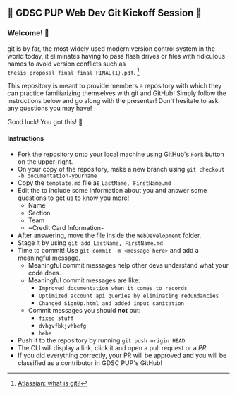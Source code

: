 ## :confetti_ball: GDSC PUP Web Dev Git Kickoff Session :confetti_ball:

### Welcome! :rocket:

git is by far, the most widely used modern version control system in the world today, it eliminates having to pass flash drives or files with ridiculous names
to avoid version conflicts such as `thesis_proposal_final_final_FINAL(1).pdf`. [^1]

This repository is meant to provide members a repository with which they can practice familiarizing themselves with git and GitHub!
Simply follow the instructions below and go along with the presenter! Don't hesitate to ask any questions you may have!

Good luck! You got this! :muscle:

#### Instructions
* Fork the repository onto your local machine using GitHub's `Fork` button on the upper-right.
* On your copy of the repository, make a new branch using `git checkout -b documentation-yourname`
* Copy the `template.md` file as `LastName, FirstName.md`
* Edit the to include some information about you and answer some questions to get us to know you more!
  * Name
  * Section
  * Team
  * ~Credit Card Information~
* After answering, move the file inside the `WebDevelopment` folder.
* Stage it by using `git add LastName, FirstName.md`
* Time to commit! Use `git commit -m <message here>` and add a meaningful message.
  * Meaningful commit messages help other devs understand what your code does.
  * Meaningful commit messages are like:
    * `Improved documentation when it comes to records`
    * `Optimized account api queries by eliminating redundancies`
    * `Changed SignUp.html and added input sanitation`
  * Commit messages you should **not** put:
    * `fixed stuff`
    * `dvhgvfbkjvhbefg`
    * `hehe`
* Push it to the repository by running `git push origin HEAD`
* The CLI will display a link, click it and open a pull request or a *PR*.
* If you did everything correctly, your PR will be approved and you will be classified as a contributor in GDSC PUP's GitHub!

[^1]: [Atlassian: what is git?](https://www.atlassian.com/git/tutorials/what-is-git)

